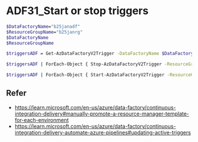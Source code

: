 # ADF31_Start or stop triggers

``` sh
$DataFactoryName="b25janadf"
$ResourceGroupName="b25janrg"
$DataFactoryName
$ResourceGroupName

$triggersADF = Get-AzDataFactoryV2Trigger -DataFactoryName $DataFactoryName -ResourceGroupName $ResourceGroupName

$triggersADF | ForEach-Object { Stop-AzDataFactoryV2Trigger -ResourceGroupName $ResourceGroupName -DataFactoryName $DataFactoryName -Name $_.name -Force }

$triggersADF | ForEach-Object { Start-AzDataFactoryV2Trigger -ResourceGroupName $ResourceGroupName -DataFactoryName $DataFactoryName -Name $_.name -Force }

```

## Refer
- https://learn.microsoft.com/en-us/azure/data-factory/continuous-integration-delivery#manually-promote-a-resource-manager-template-for-each-environment
- https://learn.microsoft.com/en-us/azure/data-factory/continuous-integration-delivery-automate-azure-pipelines#updating-active-triggers
